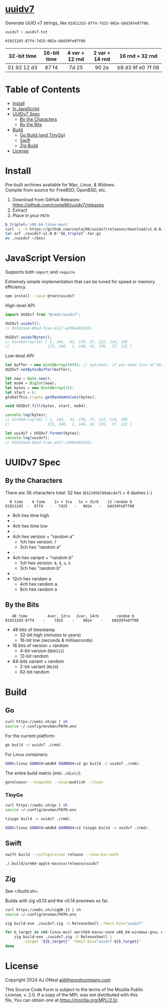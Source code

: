 # [uuidv7](https://github.com/coolaj86/uuidv7)

Generate UUID v7 strings, like `019212d3-87f4-7d25-902e-b8d39fe07f08`.

```sh
uuidv7 > uuidv7.txt
```

```text
019212d3-87f4-7d25-902e-b8d39fe07f08
```

|        32-bit time         | 16-bit time | 4 ver + 12 rnd | 2 var + 14 rnd |              16 rnd + 32 rnd               |
| :------------------------: | :---------: | :------------: | :------------: | :----------------------------------------: |
| 01&nbsp;92&nbsp;12&nbsp;d3 | 87&nbsp;f4  |   7d&nbsp;25   |   90&nbsp;2e   | b8&nbsp;d3&nbsp;9f&nbsp;e0&nbsp;7f&nbsp;08 |

# Table of Contents

- [Install](#install)
- [In JavaScript](#javascript-version)
- [UUIDv7 Spec](#uuidv7-spec)
  - [By the Characters](#by-the-characters)
  - [By the Bits](#by-the-bits)
- [Build](#build)
  - [Go Build (and TinyGo)](#go)
  - [Swift](#swift)
  - [Zig Build](#zig)
- [License](#license)

# Install

Pre-built archives available for Mac, Linux, & Widows. \
Compile from source for FreeBSD, OpenBSD, etc.

1. Download from GitHub Releases: <https://github.com/coolaj86/uuidv7/releases>
2. Extract
3. Place in your `PATH`

```sh
b_triplet='x86_64-linux-musl'
curl -L -O https://github.com/coolaj86/uuidv7/releases/download/v1.0.0/uuidv7-v1.0.0-"$b_triplet".tar.gz
tar xvf ./uuidv7-v1.0.0-"$b_triplet".tar.gz
mv ./uuidv7 ~/bin/
```

# JavaScript Version

Supports both `import` and `require`.

Extremely simple implementation that can be tuned for speed or memory
efficiency.

```sh
npm install --save @root/uuidv7
```

High-level API:

```js
import UUIDv7 from "@root/uuidv7";

UUIDv7.uuidv7();
// 01922aa4-88ad-7cae-a517-a298a491d35c

UUIDv7.uuidv7Bytes();
// Uint8Array(16) [ 1, 146,  42, 176, 37, 122, 114, 189
//                 172, 240,  1, 146, 42, 176,  37, 122 ]
```

Low-level API:

```js
let buffer = new Uint8Array(4096); // optional, if you need lots of UUIDs, and fast
UUIDv7.setBytesBuffer(buffer);
```

```js
let now = Date.now();
let ms64 = BigInt(now);
let bytes = new Uint8Array(16);
let start = 0;
globalThis.crypto.getRandomValues(bytes);

void UUIDv7.fill(bytes, start, ms64);

console.log(bytes);
// Uint8Array(16) [ 1, 146,  42, 176, 37, 122, 114, 189
//                 172, 240,  1, 146, 42, 176,  37, 122 ]
```

```js
let uuidv7 = UUIDv7.format(bytes);
console.log(uuidv7);
// 01922aa4-88ad-7cae-a517-a298a491d35c
```

# UUIDv7 Spec

## By the Characters

There are 36 characters total: 32 hex (`0123456789abcdef`) + 4 dashes (`-`)

```text
  8 time    4 time    1v + 3ra   ½v + 3½rb    12 random b
019212d3  -  87f4   -   7d25   -   902e   -   b8d39fe07f08
```

- 8ch hex time high
- `-`
- 4ch hex time low
- `-`
- 4ch hex version + "random a"
  - 1ch hex version: `7`
  - 3ch hex "random a"
- `-`
- 4ch hex variant + "random b"
  - 1ch hex version: `8`, `9`, `a`, `b`
  - 3ch hex "random b"
- `-`
- 12ch hex randam a
  - 4ch hex random a
  - 8ch hex random a

## By the Bits

```text
   48 time         4ver, 12ra   2var, 14rb        random b
019212d3-87f4    -    7d25    -    902e    -    b8d39fe07f08
```

- 48 bits of timestamp
  - 32-bit high (minutes to years)
  - 16-bit low (seconds & milliseconds)
- 16 bits of version + random
  - 4-bit version (`0b0111`)
  - 12-bit random
- 64-bits variant + random
  - 2-bit variant (`0b10`)
  - 62-bit random

# Build

## Go

```sh
curl https://webi.sh/go | sh
source ~/.config/envman/PATH.env
```

For the current platform:

```sh
go build -o uuidv7 ./cmd/.
```

For Linux containers:

```sh
GOOS=linux GOARCH=amd64 GOAMD64=v2 go build -o uuidv7 ./cmd/.
```

The entire build matrix (into `./dist/`):

```sh
goreleaser --snapshot --skip=publish --clean
```

### TinyGo

```sh
curl https://webi.sh/go | sh
source ~/.config/envman/PATH.env
```

```sh
tinygo build -o uuidv7 ./cmd/.
```

```sh
GOOS=linux GOARCH=amd64 GOAMD64=v2 tinygo build -o uuidv7 ./cmd/.
```

## Swift

```sh
swift build --configuration release --show-bin-path

./.build/arm64-apple-macosx/release/uuidv7
```

## Zig

See </build.sh>.

Builds with zig v0.13 and the v0.14 previews so far.

```sh
curl https://webi.sh/zig@0.13 | sh
source ~/.config/envman/PATH.env
```

```sh
zig build-exe ./uuidv7.zig -O ReleaseSmall -femit-bin="uuidv7"

for b_target in x86-linux-musl aarch64-macos-none x86_64-windows-gnu; do
    zig build-exe ./uuidv7.zig -O ReleaseSmall \
        -target "${b_target}" -femit-bin="uuidv7-${b_target}"
done
```

# License

Copyright 2024 AJ ONeal <aj@therootcompany.com>

This Source Code Form is subject to the terms of the Mozilla Public \
License, v. 2.0. If a copy of the MPL was not distributed with this \
file, You can obtain one at https://mozilla.org/MPL/2.0/.
